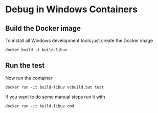 # Debug in Windows Containers

## Build the Docker image

To install all Windows development tools just create the Docker image

```
docker build -t build-libuv .
```

## Run the test

Now run the container

```
docker run -it build-libuv vcbuild.bat test
```

If you want to do some manual steps run it with

```
docker run -it build-libuv cmd
```
